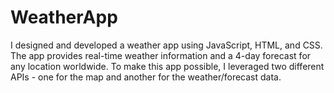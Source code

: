 # WeatherApp
I designed and developed a weather app using JavaScript, HTML, and CSS. The app provides real-time weather information and a 4-day forecast for any location worldwide. To make this app possible, I leveraged two different APIs - one for the map and another for the weather/forecast data.
